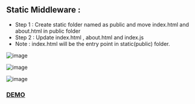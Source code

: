 ## Static Middleware :
- Step 1 : Create static folder named as public and move index.html and about.html in public folder
- Step 2 : Update index.html , about.html and index.js
- Note : index.html will be the entry point in static(public) folder.

![image](https://user-images.githubusercontent.com/86548591/158044828-b479d267-9eae-4520-8123-5bbeaec10a26.png)

![image](https://user-images.githubusercontent.com/86548591/158044831-a49af1ec-eab7-4513-88dc-5dc3926c79e2.png)

![image](https://user-images.githubusercontent.com/86548591/158044832-d742ff74-5d5e-40a1-97a0-7beb7cddb2cf.png)


### [DEMO](https://express-phase-2.herokuapp.com/)
